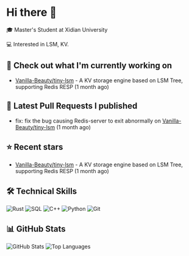 # Hi there 👋

🎓 Master's Student at Xidian University 

💻 Interested in LSM, KV.

## 👷 Check out what I'm currently working on
- [Vanilla-Beauty/tiny-lsm](https://github.com/Vanilla-Beauty/tiny-lsm) - A KV storage engine based on LSM Tree, supporting Redis RESP (1 month ago)

## 🔨 Latest Pull Requests I published
- fix: fix the bug causing Redis-server to exit abnormally on [Vanilla-Beauty/tiny-lsm](https://github.com/Vanilla-Beauty/tiny-lsm) (1 month ago)

## ⭐ Recent stars
- [Vanilla-Beauty/tiny-lsm](https://github.com/Vanilla-Beauty/tiny-lsm) - A KV storage engine based on LSM Tree, supporting Redis RESP (1 month ago)

## 🛠️ Technical Skills
![Rust](https://img.shields.io/badge/-Rust-000000?style=flat&logo=rust&logoColor=white)
![SQL](https://img.shields.io/badge/-SQL-4479A1?style=flat&logo=postgresql&logoColor=white)
![C++](https://img.shields.io/badge/-C++-00599C?style=flat&logo=c%2B%2B&logoColor=white)
![Python](https://img.shields.io/badge/-Python-3776AB?style=flat&logo=python&logoColor=white)
![Git](https://img.shields.io/badge/-Git-F05032?style=flat&logo=git&logoColor=white)

## 📊 GitHub Stats
![GitHub Stats](https://github-readme-stats.vercel.app/api?username=LightningJie&show_icons=true&theme=tokyonight)
![Top Languages](https://github-readme-stats.vercel.app/api/top-langs/?username=LightningJie&layout=compact&theme=tokyonight)
